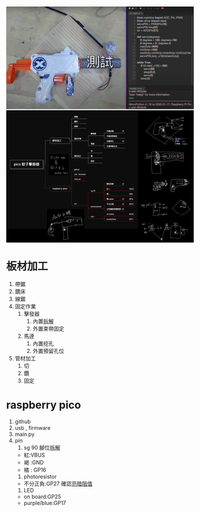[![完成圖](https://github.com/chyijiunn/autogun/blob/main/pics/完成圖.png?raw=true)](https://www.youtube.com/watch?v=_CkRDttE9ww&t=300s)
![工作流程圖](https://github.com/chyijiunn/autogun/blob/main/pics/autogun.png?raw=true)
# 板材加工
1. 帶鋸
2. 鑽床
3. 線鋸
4. 固定作業
    1. 擊發器
        1. 內置[拆解](https://www.youtube.com/watch?v=_CkRDttE9ww&t=335s)
        2. 外置束帶固定
    3. 馬達
        1. 內置挖孔
        2. 外置預留孔位
1. 管材加工
    1. 切
    2. 鑽
    3. 固定

# raspberry pico
1. github
1. usb , firmware
1. main.py
1. pin
    1. sg 90
    腳位[拆解](https://www.youtube.com/watch?v=_CkRDttE9ww&t=10s)
    + 紅:VBUS
    + 褐 :GND
    + 橘 : GP16
    1. photoresistor
    + 不分正負:GP27
    確認[亮暗阻值](https://www.youtube.com/watch?v=_CkRDttE9ww&t=264s)
    1. LED
    + on board:GP25
    + purple/blue:GP17